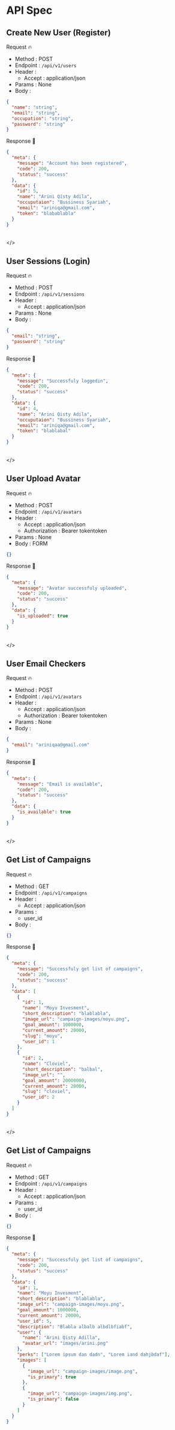 # API Spec

## Create New User (Register)

Request 🔥

- Method : POST
- Endpoint : `/api/v1/users`
- Header :
  - Accept : application/json
- Params : None
- Body :

```json
{
  "name": "string",
  "email": "string",
  "occupation": "string",
  "password": "string"
}
```

Response 🚀

```json
{
  "meta": {
    "message": "Account has been registered",
    "code": 200,
    "status": "success"
  },
  "data": {
    "id": 5,
    "name": "Arini Qisty Adila",
    "occuputaion": "Bussiness Syariah",
    "email": "ariniqa@gmail.com",
    "token": "blabablabla"
  }
}
```

\
\</>

## User Sessions (Login)

Request 🔥

- Method : POST
- Endpoint : `/api/v1/sessions`
- Header :
  - Accept : application/json
- Params : None
- Body :

```json
{
  "email": "string",
  "password": "string"
}
```

Response 🚀

```json
{
  "meta": {
    "message": "Successfuly loggedin",
    "code": 200,
    "status": "success"
  },
  "data": {
    "id": 4,
    "name": "Arini Qisty Adila",
    "occuputaion": "Bussiness Syariah",
    "email": "ariniqa@gmail.com",
    "token": "blablabal"
  }
}
```

\
\</>

## User Upload Avatar

Request 🔥

- Method : POST
- Endpoint : `/api/v1/avatars`
- Header :
  - Accept : application/json
  - Authorization : Bearer tokentoken
- Params : None
- Body : FORM

```json
{}
```

Response 🚀

```json
{
  "meta": {
    "message": "Avatar successfuly uploaded",
    "code": 200,
    "status": "success"
  },
  "data": {
    "is_uploaded": true
  }
}
```

\
\</>

## User Email Checkers

Request 🔥

- Method : POST
- Endpoint : `/api/v1/avatars`
- Header :
  - Accept : application/json
  - Authorization : Bearer tokentoken
- Params : None
- Body :

```json
{
  "email": "ariniqaa@gmail.com"
}
```

Response 🚀

```json
{
  "meta": {
    "message": "Email is available",
    "code": 200,
    "status": "success"
  },
  "data": {
    "is_available": true
  }
}
```

\
\</>

## Get List of Campaigns

Request 🔥

- Method : GET
- Endpoint : `/api/v1/campaigns`
- Header :
  - Accept : application/json
- Params :
  - user_id
- Body :

```json
{}
```

Response 🚀

```json
{
  "meta": {
    "message": "Successfuly get list of campaigns",
    "code": 200,
    "status": "success"
  },
  "data": [
    {
      "id": 1,
      "name": "Moyu Invesment",
      "short_description": "blablabla",
      "image_url": "campaign-images/moyu.png",
      "goal_amount": 1000000,
      "current_amount": 20000,
      "slug": "moyu",
      "user_id": 1
    },
    {
      "id": 2,
      "name": "Cloviel",
      "short_description": "balbal",
      "image_url": "",
      "goal_amount": 20000000,
      "current_amount": 20000,
      "slug": "cloviel",
      "user_id": 2
    }
  ]
}
```

\
\</>

## Get List of Campaigns

Request 🔥

- Method : GET
- Endpoint : `/api/v1/campaigns`
- Header :
  - Accept : application/json
- Params :
  - user_id
- Body :

```json
{}
```

Response 🚀

```json
{
  "meta": {
    "message": "Successfuly get list of campaigns",
    "code": 200,
    "status": "success"
  },
  "data": {
    "id": 1,
    "name": "Moyu Invesment",
    "short_description": "blablabla",
    "image_url": "campaign-images/moyu.png",
    "goal_amount": 1000000,
    "current_amount": 20000,
    "user_id": 5,
    "description": "Blabla albalb albdlbfiabf",
    "user": {
      "name": "Arini Qisty Adilla",
      "avatar_url": "images/arini.png"
    },
    "perks": ["Lorem ipsum dan dadn", "Lorem iand dahjbdaf"],
    "images": [
      {
        "image_url": "campaign-images/image.png",
        "is_primary": true
      },
      {
        "image_url": "campaign-images/img.png",
        "is_primary": false
      }
    ]
  }
}
```

